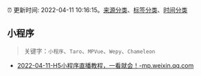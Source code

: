 :alarm_clock: 更新时间: 2022-04-11 10:16:15。[来源分类](../README.md)、[标签分类](../TAGS.md)、[时间分类](../TIMELINE.md)

## 小程序


> 关键字：`小程序`、`Taro`、`MPVue`、`Wepy`、`Chameleon`



- [2022-04-11-H5小程序直播教程，一看就会！-mp.weixin.qq.com](https://blogread.cn/news/go.php?idItem=15009&url=http%3A%2F%2Fmp.weixin.qq.com%2Fs%3F__biz%3DMzUyMzM2ODUwMA%3D%3D%26amp%3Bmid%3D2247493770%26amp%3Bidx%3D1%26amp%3Bsn%3D99961a9d794b403ca1d23e2818773bd4%26amp%3Bchksm%3Dfa3f09d1cd4880c7959f39950198bb945ea34593761e3ea104e4318e4e0c57d509c1b813358b%26amp%3Bscene%3D27%23wechat_redirect%26comefrom%3Dhttps%253A%252F%252Fblogread.cn%252Fnews%252F) 